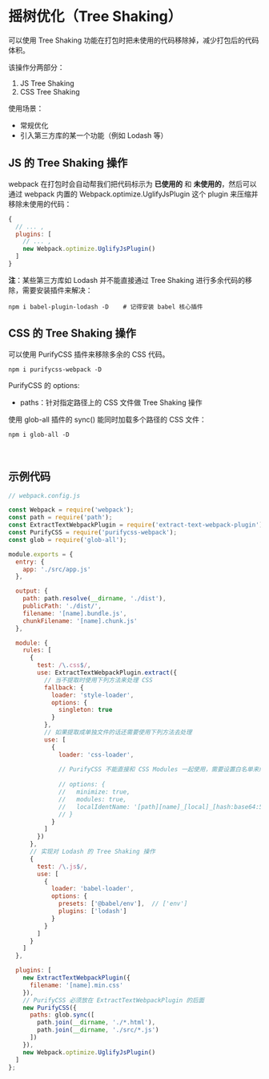 # 摇树优化（Tree Shaking）

可以使用 Tree Shaking 功能在打包时把未使用的代码移除掉，减少打包后的代码体积。

该操作分两部分：
1. JS Tree Shaking
2. CSS Tree Shaking

使用场景：
* 常规优化
* 引入第三方库的某一个功能（例如 Lodash 等）

## JS 的 Tree Shaking 操作

webpack 在打包时会自动帮我们把代码标示为 **已使用的** 和 **未使用的**，然后可以通过 webpack 内置的 Webpack.optimize.UglifyJsPlugin 这个 plugin 来压缩并移除未使用的代码：

```js
{
  // ... ,
  plugins: [
    // ... ,
    new Webpack.optimize.UglifyJsPlugin()
  ]
}
```

**注**：某些第三方库如 Lodash 并不能直接通过 Tree Shaking 进行多余代码的移除，需要安装插件来解决：

```shell
npm i babel-plugin-lodash -D    # 记得安装 babel 核心插件
```

## CSS 的 Tree Shaking 操作

可以使用 PurifyCSS 插件来移除多余的 CSS 代码。<br/>

```shell
npm i purifycss-webpack -D
```

PurifyCSS 的 options:
* paths：针对指定路径上的 CSS 文件做 Tree Shaking 操作

使用 glob-all 插件的 sync() 能同时加载多个路径的 CSS 文件：

```shell
npm i glob-all -D
```

<br/>

## 示例代码

```js
// webpack.config.js

const Webpack = require('webpack');
const path = require('path');
const ExtractTextWebpackPlugin = require('extract-text-webpack-plugin');
const PurifyCSS = require('purifycss-webpack');
const glob = require('glob-all');

module.exports = {
  entry: {
    app: './src/app.js'
  },

  output: {
    path: path.resolve(__dirname, './dist'),
    publicPath: './dist/',
    filename: '[name].bundle.js',
    chunkFilename: '[name].chunk.js'
  },

  module: {
    rules: [
      {
        test: /\.css$/,
        use: ExtractTextWebpackPlugin.extract({
          // 当不提取时使用下列方法来处理 CSS
          fallback: {
            loader: 'style-loader',
            options: {
              singleton: true
            }
          },
          // 如果提取成单独文件的话还需要使用下列方法去处理
          use: [
            {
              loader: 'css-loader',
              
              // PurifyCSS 不能直接和 CSS Modules 一起使用，需要设置白名单来解决
              
              // options: {
              //   minimize: true,
              //   modules: true,
              //   localIdentName: '[path][name]_[local]_[hash:base64:5]'
              // }
            }
          ]
        })
      },
      // 实现对 Lodash 的 Tree Shaking 操作
      {
        test: /\.js$/,
        use: [
          {
            loader: 'babel-loader',
            options: {
              presets: ['@babel/env'],  // ['env']
              plugins: ['lodash']
            }
          }
        ]
      }
    ]
  },

  plugins: [
    new ExtractTextWebpackPlugin({
      filename: '[name].min.css'
    }),
    // PurifyCSS 必须放在 ExtractTextWebpackPlugin 的后面
    new PurifyCSS({
      paths: glob.sync([
        path.join(__dirname, './*.html'),
        path.join(__dirname, './src/*.js')
      ])
    }),
    new Webpack.optimize.UglifyJsPlugin()
  ]
};
```